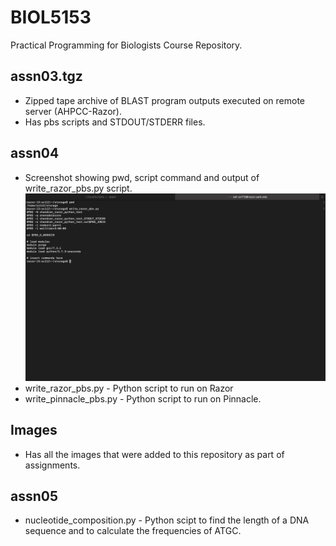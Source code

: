 # BIOL5153
Practical Programming for Biologists Course Repository.

## assn03.tgz 
- Zipped tape archive of BLAST program outputs executed on remote server (AHPCC-Razor).
- Has pbs scripts and STDOUT/STDERR files.

## assn04
- Screenshot showing pwd, script command and output of write_razor_pbs.py script.
![Assignment4](Images/Assn04_PythonScript_Screenshot.png)
- write_razor_pbs.py - Python script to run on Razor 
- write_pinnacle_pbs.py - Python script to run on Pinnacle.

## Images
- Has all the images that were added to this repository as part of assignments.

## assn05
- nucleotide_composition.py - Python scipt to find the length of a DNA sequence and to calculate the frequencies of ATGC. 